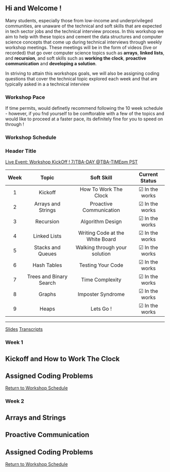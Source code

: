 ## Hi and Welcome !

Many students, especially those from low-income and underprivileged communities, are unaware of the technical and soft skills that are expected in tech sector jobs and the technical interview process. In this workshop we aim to help with these topics and cement the data structures and computer science concepts that come up during technical interviews through weekly workshop meetings. These meetings will be in the form of videos (live or recorded) that go over computer science topics such as __arrays__, __linked lists__, and __recursion__, and soft skills such as __working the clock__, __proactive communication__ and __developing a solution__. 

In striving to attain this workshops goals, we will also be assigning coding questions that cover the technical topic explored each week and that are typically asked in a a technical interview


### Workshop Pace 

If time permits, would definetly recommend following the 10 week schedule - however, if you fnd yourself to be comftorable with a few of the topics and would like to proceed at a faster pace, its definitely fine for you to speed on through !

### Workshop Schedule
<h3 id="current-week"><a id="current-week-text">Header Title</a></h3>
<a id="special-event" href="#Workshop Schedule">Live Event: Workshop KickOff ! 7/TBA-DAY @TBA-TIMEpm PST</a>


| Week |          Topic          |            Soft Skill           |            Current Status                   |
|:----:|:-----------------------:|:-------------------------------:|:-------------------------------------------:|
| 1    | <span>Kickoff</span>    | How To Work The Clock           |  &#9745; In the works                       |
| 2    | Arrays and Strings      | Proactive Communication         |  &#9745; In the works                       |
| 3    | Recursion               | Algorithm Design                |  &#9745; In the works                       |
| 4    | Linked Lists            | Writing Code at the White Board |  &#9745; In the works                       |
| 5    | Stacks and Queues       | Walking through your solution   |  &#9745; In the works                       |
| 6    | Hash Tables             | Testing Your Code               |  &#9745; In the works                       |
| 7    | Trees and Binary Search | Time Complexity                 |  &#9745; In the works                       |
| 8    | Graphs                  | Imposter Syndrome               |  &#9745; In the works                       |
| 9    | Heaps                   | Lets Go !                       |  &#9745; In the works                       |

---
<div id = "workshop-buttons">
<a id="general-red-button" href="https://github.com/msdeepdivecsworkshop/Microsoft-Deep-Dive-CS-Workshop/tree/master/Slides">Slides</a>
<a id="general-gray-button" href="https://github.com/msdeepdivecsworkshop/Microsoft-Deep-Dive-CS-Workshop/tree/master/Transcripts">Transcripts</a>
</div>

<h3 id="workshop-week-title">Week 1</h3>

## Kickoff and How to Work The Clock
## Assigned Coding Problems
<a id="return-button" href="#workshop-schedule">Return to Workshop Schedule</a>

<h3 id="workshop-week-title">Week 2</h3>

## Arrays and Strings
## Proactive Communication
## Assigned Coding Problems
<a id="return-button" href="#workshop-schedule">Return to Workshop Schedule</a>

